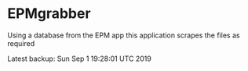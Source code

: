 # EPMgrabber
Using a database from the EPM app this application scrapes the files as required


Latest backup: Sun Sep 1 19:28:01 UTC 2019
